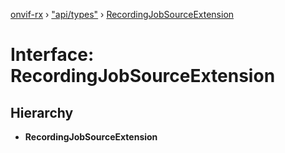 [onvif-rx](../README.md) › ["api/types"](../modules/_api_types_.md) › [RecordingJobSourceExtension](_api_types_.recordingjobsourceextension.md)

# Interface: RecordingJobSourceExtension

## Hierarchy

* **RecordingJobSourceExtension**
